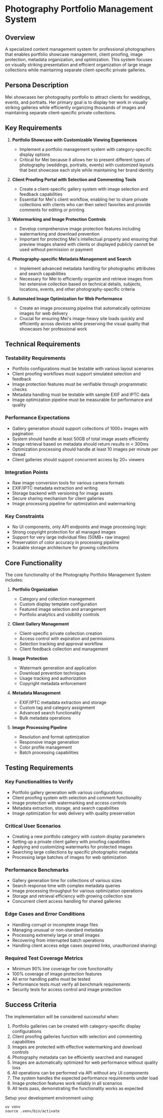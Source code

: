 # Photography Portfolio Management System

## Overview
A specialized content management system for professional photographers that enables portfolio showcase management, client proofing, image protection, metadata organization, and optimization. This system focuses on visually striking presentation and efficient organization of large image collections while maintaining separate client-specific private galleries.

## Persona Description
Mei showcases her photography portfolio to attract clients for weddings, events, and portraits. Her primary goal is to display her work in visually striking galleries while efficiently organizing thousands of images and maintaining separate client-specific private collections.

## Key Requirements

1. **Portfolio Showcase with Customizable Viewing Experiences**
   - Implement a portfolio management system with category-specific display options
   - Critical for Mei because it allows her to present different types of photography (weddings, portraits, events) with customized layouts that best showcase each style while maintaining her brand identity

2. **Client Proofing Portal with Selection and Commenting Tools**
   - Create a client-specific gallery system with image selection and feedback capabilities
   - Essential for Mei's client workflow, enabling her to share private collections with clients who can then select favorites and provide comments for editing or printing

3. **Watermarking and Image Protection Controls**
   - Develop comprehensive image protection features including watermarking and download prevention
   - Important for protecting Mei's intellectual property and ensuring that preview images shared with clients or displayed publicly cannot be used without permission or payment

4. **Photography-specific Metadata Management and Search**
   - Implement advanced metadata handling for photographic attributes and search capabilities
   - Necessary for Mei to efficiently organize and retrieve images from her extensive collection based on technical details, subjects, locations, events, and other photography-specific criteria

5. **Automated Image Optimization for Web Performance**
   - Create an image processing pipeline that automatically optimizes images for web delivery
   - Crucial for ensuring Mei's image-heavy site loads quickly and efficiently across devices while preserving the visual quality that showcases her professional work

## Technical Requirements

### Testability Requirements
- Portfolio configurations must be testable with various layout scenarios
- Client proofing workflows must support simulated selection and feedback
- Image protection features must be verifiable through programmatic checks
- Metadata handling must be testable with sample EXIF and IPTC data
- Image optimization pipeline must be measurable for performance and quality

### Performance Expectations
- Gallery generation should support collections of 1000+ images with pagination
- System should handle at least 50GB of total image assets efficiently
- Image retrieval based on metadata should return results in < 300ms
- Optimization processing should handle at least 10 images per minute per thread
- Client galleries should support concurrent access by 20+ viewers

### Integration Points
- Raw image conversion tools for various camera formats
- EXIF/IPTC metadata extraction and writing
- Storage backend with versioning for image assets
- Secure sharing mechanism for client galleries
- Image processing pipeline for optimization and watermarking

### Key Constraints
- No UI components, only API endpoints and image processing logic
- Strong copyright protection for all managed images
- Support for very large individual files (50MB+ raw images)
- Preservation of color accuracy in processing pipeline
- Scalable storage architecture for growing collections

## Core Functionality

The core functionality of the Photography Portfolio Management System includes:

1. **Portfolio Organization**
   - Category and collection management
   - Custom display template configuration
   - Featured image selection and arrangement
   - Portfolio analytics and visibility controls

2. **Client Gallery Management**
   - Client-specific private collection creation
   - Access control with expiration and permissions
   - Selection tracking and approval workflow
   - Client feedback collection and management

3. **Image Protection**
   - Watermark generation and application
   - Download prevention techniques
   - Usage tracking and authorization
   - Copyright metadata enforcement

4. **Metadata Management**
   - EXIF/IPTC metadata extraction and storage
   - Custom tag and category assignment
   - Advanced search functionality
   - Bulk metadata operations

5. **Image Processing Pipeline**
   - Resolution and format optimization
   - Responsive image generation
   - Color profile management
   - Batch processing capabilities

## Testing Requirements

### Key Functionalities to Verify
- Portfolio gallery generation with various configurations
- Client proofing system with selection and comment functionality
- Image protection with watermarking and access controls
- Metadata extraction, storage, and search capabilities
- Image optimization for web delivery with quality preservation

### Critical User Scenarios
- Creating a new portfolio category with custom display parameters
- Setting up a private client gallery with proofing capabilities
- Applying and customizing watermarks for protected images
- Searching large collections by specific photographic metadata
- Processing large batches of images for web optimization

### Performance Benchmarks
- Gallery generation time for collections of various sizes
- Search response time with complex metadata queries
- Image processing throughput for various optimization operations
- Storage and retrieval efficiency with growing collection size
- Concurrent client access handling for shared galleries

### Edge Cases and Error Conditions
- Handling corrupt or incomplete image files
- Managing unusual or non-standard metadata
- Processing extremely large or small images
- Recovering from interrupted batch operations
- Handling client access edge cases (expired links, unauthorized sharing)

### Required Test Coverage Metrics
- Minimum 90% line coverage for core functionality
- 100% coverage of image protection features
- All error handling paths must be tested
- Performance tests must verify all benchmark requirements
- Security tests for access control and image protection

## Success Criteria

The implementation will be considered successful when:

1. Portfolio galleries can be created with category-specific display configurations
2. Client proofing galleries function with selection and commenting capabilities
3. Images are protected with effective watermarking and download controls
4. Photography metadata can be efficiently searched and managed
5. Images are automatically optimized for web performance without quality loss
6. All operations can be performed via API without any UI components
7. The system handles the expected performance requirements under load
8. Image protection features work reliably in all scenarios
9. All tests pass, demonstrating the functionality works as expected

Setup your development environment using:
```
uv venv
source .venv/bin/activate
```